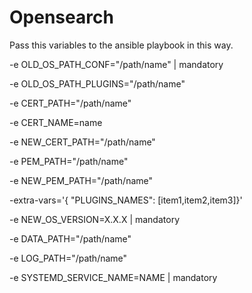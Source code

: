 # Opensearch

Pass this variables to the ansible playbook in this way.

-e OLD_OS_PATH_CONF="/path/name" | mandatory

-e OLD_OS_PATH_PLUGINS="/path/name"

-e CERT_PATH="/path/name"

-e CERT_NAME=name

-e NEW_CERT_PATH="/path/name"

-e PEM_PATH="/path/name"

-e NEW_PEM_PATH="/path/name"

-extra-vars='{ "PLUGINS_NAMES": [item1,item2,item3]}'

-e NEW_OS_VERSION=X.X.X | mandatory

-e DATA_PATH="/path/name"

-e LOG_PATH="/path/name"

-e SYSTEMD_SERVICE_NAME=NAME | mandatory
